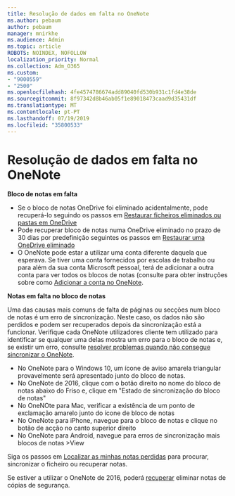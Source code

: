 ```yaml
---
title: Resolução de dados em falta no OneNote
ms.author: pebaum
author: pebaum
manager: mnirkhe
ms.audience: Admin
ms.topic: article
ROBOTS: NOINDEX, NOFOLLOW
localization_priority: Normal
ms.collection: Adm_O365
ms.custom:
- "9000559"
- "2500"
ms.openlocfilehash: 4fe4574786674add89040fd530b931c1fd4e38de
ms.sourcegitcommit: 8f97342d8b46ab05f1e89018473caad9d35431df
ms.translationtype: MT
ms.contentlocale: pt-PT
ms.lasthandoff: 07/19/2019
ms.locfileid: "35800533"
---
```

# <a name="resolving-missing-data-in-onenote"></a>Resolução de dados em falta no OneNote

**Bloco de notas em falta**

- Se o bloco de notas OneDrive foi eliminado acidentalmente, pode recuperá-lo seguindo os passos em [Restaurar ficheiros eliminados ou pastas em OneDrive](https://support.office.com/article/949ada80-0026-4db3-a953-c99083e6a84f)
- Pode recuperar bloco de notas numa OneDrive eliminado no prazo de 30 dias por predefinição seguintes os passos em [Restaurar uma OneDrive eliminado](https://docs.microsoft.com/onedrive/restore-deleted-onedrive)
- O OneNote pode estar a utilizar uma conta diferente daquela que esperava. Se tiver uma conta fornecidos por escolas de trabalho ou para além da sua conta Microsoft pessoal, terá de adicionar a outra conta para ver todos os blocos de notas (consulte para obter instruções sobre como [Adicionar a conta no OneNote](https://support.office.com/article/5afff855-54ee-47e4-a773-db048d4ac299).

**Notas em falta no bloco de notas**

Uma das causas mais comuns de falta de páginas ou secções num bloco de notas é um erro de sincronização. Neste caso, os dados não são perdidos e podem ser recuperados depois da sincronização está a funcionar. Verifique cada OneNote utilizadores cliente tem utilizado para identificar se qualquer uma delas mostra um erro para o bloco de notas e, se existir um erro, consulte [resolver problemas quando não consegue sincronizar o OneNote](https://support.office.com/article/299495ef-66d1-448f-90c1-b785a6968d45).

- No OneNote para o Windows 10, um ícone de aviso amarela triangular provavelmente será apresentado junto do bloco de notas.
- No OneNote de 2016, clique com o botão direito no nome do bloco de notas abaixo do Friso e, clique em "Estado de sincronização do bloco de notas"
- No OneNOte para Mac, verificar a existência de um ponto de exclamação amarelo junto do ícone de bloco de notas
- No OneNote para iPhone, navegue para o bloco de notas e clique no botão de acção no canto superior direito
- No OneNote para Android, navegue para erros de sincronização mais blocos de notas >View

Siga os passos em [Localizar as minhas notas perdidas](https://support.office.com/article/32cb2bd7-afe7-44d2-a711-398a88421287) para procurar, sincronizar o ficheiro ou recuperar notas.

Se estiver a utilizar o OneNote de 2016, poderá [recuperar](https://support.office.com/article/32ed1036-74fd-4c21-bc28-033a486e6b14) eliminar notas de cópias de segurança.